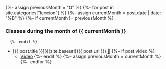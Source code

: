   {%- assign previousMonth = "0" %}
  {%- for post in site.categories["leccion"] %}
     {%- assign currentMonth = post.date | date: "%B" %}
      {%- if currentMonth != previousMonth %}
### Classes during the month of {{ currentMonth }}
      {%- endif %}
* [{{ post.title }}]({{site.baseurl}}{{ post.url }})  [📝]({{site.organization.master}}/{{post.path}})
  {%- if post.video %} 
  * [Vídeo]({{post.video}}) 
  {%- endif %}
      {%- assign previousMonth = currentMonth %}
  {%- endfor %}
